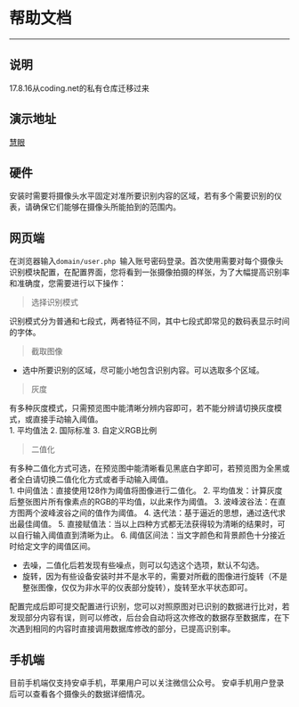 # 帮助文档
---
## 说明
17.8.16从coding.net的私有仓库迁移过来
## 演示地址
[慧眼](http://115.159.38.72:8000/)
## 硬件
安装时需要将摄像头水平固定对准所要识别内容的区域，若有多个需要识别的仪表，请确保它们能够在摄像头所能拍到的范围内。

## 网页端
在浏览器输入`domain/user.php `输入账号密码登录。首次使用需要对每个摄像头识别模块配置，在配置界面，您将看到一张摄像拍摄的样张，为了大幅提高识别率和准确度，您需要进行以下操作：
> 选择识别模式

识别模式分为普通和七段式，两者特征不同，其中七段式即常见的数码表显示时间的字体。

> 截取图像

* 选中所要识别的区域，尽可能小地包含识别内容。可以选取多个区域。

> 灰度

有多种灰度模式，只需预览图中能清晰分辨内容即可，若不能分辨请切换灰度模式，或直接手动输入阈值。     
    1. 平均值法
    2. 国际标准
    3. 自定义RGB比例

> 二值化

有多种二值化方式可选，在预览图中能清晰看见黑底白字即可，若预览图为全黑或者全白请切换二值化化方式或者手动输入阈值。   
    1. 中间值法：直接使用128作为阈值将图像进行二值化。
    2. 平均值发：计算灰度后整张图片所有像素点的RGB的平均值，以此来作为阈值。
    3. 波峰波谷法：在直方图两个波峰波谷之间的值作为阈值。
    4. 迭代法：基于逼近的思想，通过迭代求出最佳阈值。
    5. 直接赋值法：当以上四种方式都无法获得较为清晰的结果时，可以自行输入阈值直到清晰为止。
    6. 阈值区间法：当文字颜色和背景颜色十分接近时给定文字的阈值区间。

* 去噪，二值化后若发现有些噪点，则可以勾选这个选项，默认不勾选。
* 旋转，因为有些设备安装时并不是水平的，需要对所截的图像进行旋转（不是整张图像，仅仅为非水平的仪表部分旋转），旋转至水平状态即可。


配置完成后即可提交配置进行识别，您可以对照原图对已识别的数据进行比对，若发现部分内容有误，则可以修改，后台会自动将这次修改的数据存至数据库，在下次遇到相同的内容时直接调用数据库修改的部分，已提高识别率。

## 手机端
目前手机端仅支持安卓手机，苹果用户可以关注微信公众号。
安卓手机用户登录后可以查看各个摄像头的数据详细情况。
